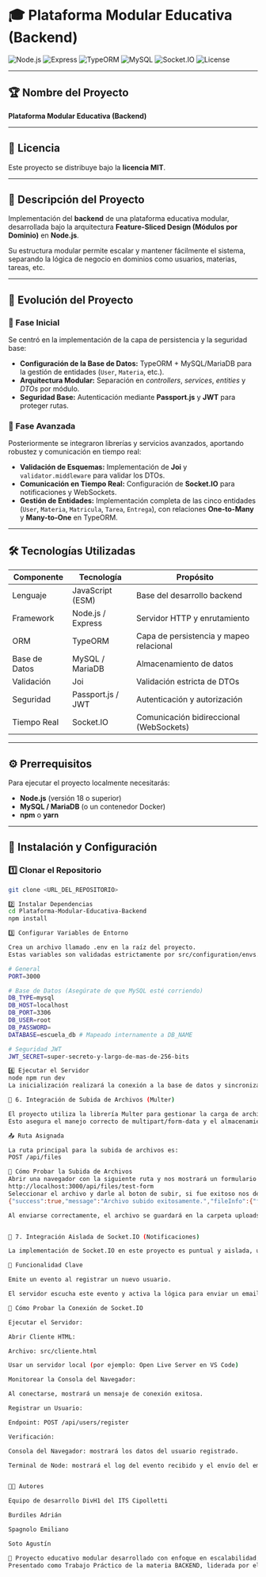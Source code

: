 # 🎓 Plataforma Modular Educativa (Backend)

![Node.js](https://img.shields.io/badge/Node.js-18+-green?logo=node.js)
![Express](https://img.shields.io/badge/Express.js-Framework-lightgrey?logo=express)
![TypeORM](https://img.shields.io/badge/TypeORM-ORM-orange?logo=typeorm)
![MySQL](https://img.shields.io/badge/MySQL-Database-blue?logo=mysql)
![Socket.IO](https://img.shields.io/badge/Socket.IO-Realtime-black?logo=socket.io)
![License](https://img.shields.io/badge/License-MIT-yellow.svg)

---

## 🏆 Nombre del Proyecto
**Plataforma Modular Educativa (Backend)**

---

## 📜 Licencia
Este proyecto se distribuye bajo la **licencia MIT**.

---

## 📝 Descripción del Proyecto
Implementación del **backend** de una plataforma educativa modular, desarrollada bajo la arquitectura **Feature-Sliced Design (Módulos por Dominio)** en **Node.js**.

Su estructura modular permite escalar y mantener fácilmente el sistema, separando la lógica de negocio en dominios como usuarios, materias, tareas, etc.

---

## 🚀 Evolución del Proyecto

### 🔹 Fase Inicial
Se centró en la implementación de la capa de persistencia y la seguridad base:

- **Configuración de la Base de Datos:** TypeORM + MySQL/MariaDB para la gestión de entidades (`User`, `Materia`, etc.).  
- **Arquitectura Modular:** Separación en *controllers*, *services*, *entities* y *DTOs* por módulo.  
- **Seguridad Base:** Autenticación mediante **Passport.js** y **JWT** para proteger rutas.

### 🔹 Fase Avanzada
Posteriormente se integraron librerías y servicios avanzados, aportando robustez y comunicación en tiempo real:

- **Validación de Esquemas:** Implementación de **Joi** y `validator.middleware` para validar los DTOs.  
- **Comunicación en Tiempo Real:** Configuración de **Socket.IO** para notificaciones y WebSockets.  
- **Gestión de Entidades:** Implementación completa de las cinco entidades (`User`, `Materia`, `Matricula`, `Tarea`, `Entrega`), con relaciones **One-to-Many** y **Many-to-One** en TypeORM.

---

## 🛠️ Tecnologías Utilizadas

| **Componente** | **Tecnología** | **Propósito** |
|----------------|----------------|----------------|
| Lenguaje | JavaScript (ESM) | Base del desarrollo backend |
| Framework | Node.js / Express | Servidor HTTP y enrutamiento |
| ORM | TypeORM | Capa de persistencia y mapeo relacional |
| Base de Datos | MySQL / MariaDB | Almacenamiento de datos |
| Validación | Joi | Validación estricta de DTOs |
| Seguridad | Passport.js / JWT | Autenticación y autorización |
| Tiempo Real | Socket.IO | Comunicación bidireccional (WebSockets) |

---

## ⚙️ Prerrequisitos

Para ejecutar el proyecto localmente necesitarás:

- **Node.js** (versión 18 o superior)
- **MySQL / MariaDB** (o un contenedor Docker)
- **npm** o **yarn**

---

## 🚀 Instalación y Configuración

### 1️⃣ Clonar el Repositorio
```bash
git clone <URL_DEL_REPOSITORIO>

2️⃣ Instalar Dependencias
cd Plataforma-Modular-Educativa-Backend
npm install

3️⃣ Configurar Variables de Entorno

Crea un archivo llamado .env en la raíz del proyecto.
Estas variables son validadas estrictamente por src/configuration/envs.js.

# General
PORT=3000

# Base de Datos (Asegúrate de que MySQL esté corriendo)
DB_TYPE=mysql
DB_HOST=localhost
DB_PORT=3306
DB_USER=root
DB_PASSWORD=
DATABASE=escuela_db # Mapeado internamente a DB_NAME

# Seguridad JWT
JWT_SECRET=super-secreto-y-largo-de-mas-de-256-bits

4️⃣ Ejecutar el Servidor
node npm run dev
La inicialización realizará la conexión a la base de datos y sincronizará las entidades (creando las tablas si no existen).

💾 6. Integración de Subida de Archivos (Multer)

El proyecto utiliza la librería Multer para gestionar la carga de archivos binarios, específicamente para las entregas de tareas.
Esto asegura el manejo correcto de multipart/form-data y el almacenamiento seguro de los archivos en el servidor.

📤 Ruta Asignada

La ruta principal para la subida de archivos es:
POST /api/files

🧪 Cómo Probar la Subida de Archivos
Abrir una navegador con la siguiente ruta y nos mostrará un formulario sencillo
http://localhost:3000/api/files/test-form
Seleccionar el archivo y darle al boton de subir, si fue exitoso nos devolvera el siguiente objeto:
{"success":true,"message":"Archivo subido exitosamente.","fileInfo":{"filename":"documento-1761611702642-823872563.pdf","mimetype":"application/pdf","size":88925}}

Al enviarse correctamente, el archivo se guardará en la carpeta uploads/ en la raíz del proyecto.


🔔 7. Integración Aislada de Socket.IO (Notificaciones)

La implementación de Socket.IO en este proyecto es puntual y aislada, utilizada para gestionar notificaciones de eventos importantes (no un chat general).

🎯 Funcionalidad Clave

Emite un evento al registrar un nuevo usuario.

El servidor escucha este evento y activa la lógica para enviar un email de bienvenida.

🧪 Cómo Probar la Conexión de Socket.IO

Ejecutar el Servidor:

Abrir Cliente HTML:

Archivo: src/cliente.html

Usar un servidor local (por ejemplo: Open Live Server en VS Code)

Monitorear la Consola del Navegador:

Al conectarse, mostrará un mensaje de conexión exitosa.

Registrar un Usuario:

Endpoint: POST /api/users/register

Verificación:

Consola del Navegador: mostrará los datos del usuario registrado.

Terminal de Node: mostrará el log del evento recibido y el envío del email.


👨‍💻 Autores

Equipo de desarrollo DivH1 del ITS Cipolletti

Burdiles Adrián

Spagnolo Emiliano

Soto Agustín

📘 Proyecto educativo modular desarrollado con enfoque en escalabilidad, mantenibilidad y buenas prácticas en Node.js.
Presentado como Trabajo Práctico de la materia BACKEND, liderada por el Profesor Roberto Aqueveque.












